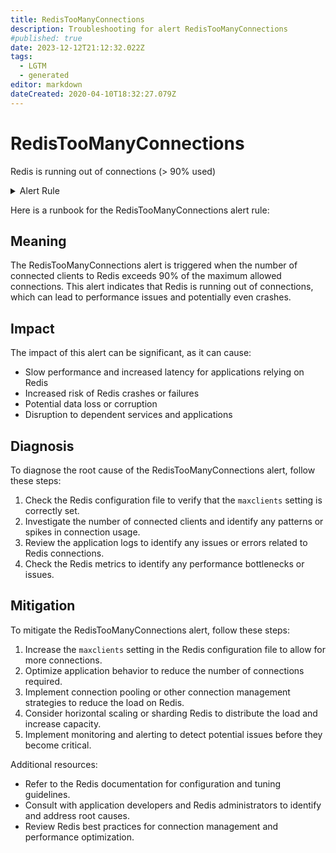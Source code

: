 ```yaml
---
title: RedisTooManyConnections
description: Troubleshooting for alert RedisTooManyConnections
#published: true
date: 2023-12-12T21:12:32.022Z
tags: 
  - LGTM
  - generated
editor: markdown
dateCreated: 2020-04-10T18:32:27.079Z
---
```


# RedisTooManyConnections

Redis is running out of connections (> 90% used)

<details>
  <summary>Alert Rule</summary>

{{% rule "redis/oliver006-redis-exporter.yml" "RedisTooManyConnections" %}}

{{% comment %}}

```yaml
alert: RedisTooManyConnections
expr: redis_connected_clients / redis_config_maxclients * 100 > 90
for: 2m
labels:
    severity: warning
annotations:
    summary: Redis too many connections (instance {{ $labels.instance }})
    description: |-
        Redis is running out of connections (> 90% used)
          VALUE = {{ $value }}
          LABELS = {{ $labels }}
    runbook: https://github.com/srerun/prometheus-alerts/blob/main/content/runbooks/oliver006-redis-exporter/RedisTooManyConnections.md

```

{{% /comment %}}

</details>


Here is a runbook for the RedisTooManyConnections alert rule:

## Meaning

The RedisTooManyConnections alert is triggered when the number of connected clients to Redis exceeds 90% of the maximum allowed connections. This alert indicates that Redis is running out of connections, which can lead to performance issues and potentially even crashes.

## Impact

The impact of this alert can be significant, as it can cause:

* Slow performance and increased latency for applications relying on Redis
* Increased risk of Redis crashes or failures
* Potential data loss or corruption
* Disruption to dependent services and applications

## Diagnosis

To diagnose the root cause of the RedisTooManyConnections alert, follow these steps:

1. Check the Redis configuration file to verify that the `maxclients` setting is correctly set.
2. Investigate the number of connected clients and identify any patterns or spikes in connection usage.
3. Review the application logs to identify any issues or errors related to Redis connections.
4. Check the Redis metrics to identify any performance bottlenecks or issues.

## Mitigation

To mitigate the RedisTooManyConnections alert, follow these steps:

1. Increase the `maxclients` setting in the Redis configuration file to allow for more connections.
2. Optimize application behavior to reduce the number of connections required.
3. Implement connection pooling or other connection management strategies to reduce the load on Redis.
4. Consider horizontal scaling or sharding Redis to distribute the load and increase capacity.
5. Implement monitoring and alerting to detect potential issues before they become critical.

Additional resources:

* Refer to the Redis documentation for configuration and tuning guidelines.
* Consult with application developers and Redis administrators to identify and address root causes.
* Review Redis best practices for connection management and performance optimization.